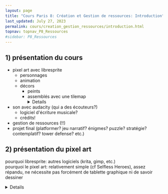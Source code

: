 ```yaml
---
layout: page
title: "Cours Paris 8: Création et Gestion de ressources: Introduction"
last_updated: July 27, 2023
permalink: cours/creation_gestion_ressources/introduction.html
topnav: topnav_P8_Ressources
#sidebar: P8_Ressources
--- 
```

## 1) présentation du cours
- pixel art avec libresprite
    - personnages
    - animation
    - décors
        - peints
        - assemblés avec une tilemap <details>![(exemple de tilemap dans Godot)](/assets/002_tilemap.png)
- son avec audacity (qui a des écouteurs?)
    - logiciel d'écriture musicale?
    - crédits!
- gestion de ressources (!!)
- projet final (platformer? jeu narratif? énigmes? puzzle? stratégie? contemplatif? tower defense? etc.)

## 2) présentation du pixel art
pourquoi libresprite: autres logiciels (krita, gimp, etc.)  
pourquoi le pixel art: relativement simple (cf Selfless Heroes), assez répandu, ne nécessite pas forcément de tablette graphique ni de savoir dessiner <details>- Selfless Heroes  
![Selfless Heroes](/assets/003_selflessHeroes.png)

présentation et historique du pixel art:  
- absence d'antialiasing/anticrénelage automatique (-> options des outils)<details>![antialiasing/anticrénelage](/assets/000_anti-aliasing.png)
- racines du pixel art dans des contraintes techniques (cf pokemon red, mario, la palette de couleurs de la console nes, final fantasy 6)
    - nombre de pixels limité
    - nombre de couleurs limité (cf dithering)
    - utilisation de tilemaps <details> - pokemon red:  
    ![pokemon red](/assets/100_pokemon.jpg)  <br>  - mario:  
    ![mario](/assets/101_mario.jpg) <br> - la palette de couleurs de la console nes: 
    ![palette nes](/assets/102_nes_palette.jpg) <br> - final fantasy 6:  
    ![final fantasy 6](/assets/103_ff6.jpg) <br> - dithering:  
    ![dithering](/assets/001_dithering.png)
- pixel art actuel
    - nostalgie et aspect rétro ou préférence graphique (cf A short Hike, Owlboy, Celeste) <details> - A short Hike:  
    ![A short Hike](/assets/113_aShortHike.png) <br> - Owlboy:  
    ![owlboy](/assets/107_owlboy_gd.png) <br> - Celeste:  
    ![celeste](/assets/109_celeste.png)
    - utilisation pour la vitesse/facilité d'exécution
        - jeux de game jam (Gophers, Roguelight; cf [Annexes X.4](/cours/creation_gestion_ressources_0.html)), une explication et une liste de game jams
        - jeux indé (Hyperlight Drifter) <details> - Gophers:  
        ![gophers](/assets/105_gophers.png) <br> - Roguelight:  
        ![roguelight](/assets/106_roguelight.png) <br> - Hyperlight Drifter:  
        ![hyperlight drifter](/assets/108_hyperLightDrifter.png)
    - utilisation mixte avec des technologies récentes (Fez, Dead Cells, The last Night) <details> - Fez:  
    ![fez](/assets/110_fez.png) <br> - Dead Cells ![dead cells](/assets/111_Dead-Cells.jpg) <br> - The last Night:  
    ![the last night](/assets/112_TheLastNight.jpg)
- utilisation hors jeux (illustration) <details> - Jindrich Stejskal:  
![exemple 1](/assets/114_jindrich-stejskal.gif) <br> - Jubilee:  
![exemple 2](/assets/115_jubilee.png)

**références**  
Selfless Heroes, par Félicien Brochu: <https://selflessheroes.fr/>  
Pokemon Version Rouge Feu, par Nintendo  
Super Mario Bros, par Nintendo  
Final Fantasy 6, par Square Enix  
A Short Hike, par Adam Robinson-Yu: <http://ashorthike.com/>  
Owlboy, par D-Pad Studio: <http://www.owlboygame.com/>  
Celeste, par Matt Makes Games: <http://www.celestegame.com/>  
Gophers, par Hyperlink Your Heart: <https://hyperlinkyourheart.itch.io/gophers>  
Roguelight, par Daniel Linssen: <https://managore.itch.io/roguelight>  
Hyperlight Drifter, par Heart Machine: <https://heartmachine.com/hyper-light>  
Fez, par Polytron: <http://fezgame.com/>  
Dead Cells, par Motion Twin: <https://dead-cells.com/>  
The Last Night, par Odd Tales: <http://oddtales.net/>  
The World is Leaking, par Jindrich Stejskal: <https://www.artstation.com/artwork/QzA3D4>  
Summer's Passing, par Jubilee Payne: <https://www.artstation.com/artwork/w8eebY>  
game jams: cf [Annexes X.4](/cours/creation_gestion_ressources_0.html), une explication et une liste de game jams

## 3) considérations générales
- de l'importance de savoir chercher sur internet
- penser à utiliser des références pour dessiner (cf un dessin médiéval d'éléphant par des gens qui n'en avaient jamais vu) <details> ![manuscrit](/assets/200_elephant.jpg)
- l'anglais c'est pratique, la majorité de la documentation est en anglais

**références**  
un manuscrit du 13ème siècle: <https://www.bl.uk/manuscripts/FullDisplay.aspx?ref=Royal_MS_12_f_xiii> page f.11v

## 4) jeux cools sans savoir dessiner
cf [Annexes X.5](/cours/creation_gestion_ressources_0.html), une liste de jeux cools
- video de gameplay (et, avant la minute donnée dans le lien, timelapse de dessin des assets) de gophers: <https://youtu.be/0jPLMCfSE0w?t=348>

[](TODO: vids de pxart simple (gophers et autre ), ou de trailers de jeux simples et cools.)

## 100) ressources en français
- [un tutoriel général sur le pixel art (trait, couleurs, lumières, tiles, anims, etc.)](http://www.lesforges.org/article/cours-pixel-art-preface?scroll_to=article)
